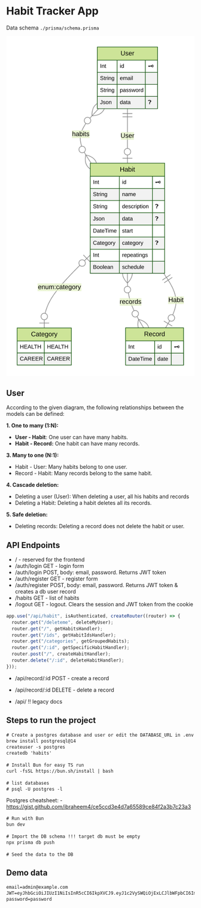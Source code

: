 # Habit Tracker App 

Data schema `./prisma/schema.prisma`

![dbschema.svg](dbschema.svg)

## User

According to the given diagram, the following relationships between the models can be defined:

**1. One to many (1:N):**

- **User - Habit**: One user can have many habits.
- **Habit - Record:** One habit can have many records.

**3. Many to one (N:1):**

- Habit - User: Many habits belong to one user.
- Record - Habit: Many records belong to the same habit.

**4. Cascade deletion:**

- Deleting a user (User): When deleting a user, all his habits and records
- Deleting a Habit: Deleting a habit deletes all its records.

**5. Safe deletion:**

- Deleting records: Deleting a record does not delete the habit or user.

## API Endpoints

- / - reserved for the frontend   
- /auth/login GET - login form
- /auth/login POST, body: email, password. Returns JWT token
- /auth/register GET - register form
- /auth/register POST, body: email, password. Returns JWT token & creates a db user record
- /habits GET - list of habits
- /logout GET - logout. Clears the session and JWT token from the cookie


```typescript
app.use("/api/habit", isAuthenticated, createRouter((router) => {
  router.get("/deleteme", deleteMyUser);
  router.get("/", getHabitsHandler);
  router.get("/ids", getHabitIdsHandler);
  router.get("/categories", getGroupedHabits);
  router.get("/:id", getSpecificHabitHandler);
  router.post("/", createHabitHandler);
  router.delete("/:id", deleteHabitHandler);
}));
```

- /api/record/:id POST - create a record
- /api/record/:id DELETE - delete a record

- /api/ !! legacy docs

## Steps to run the project

```shell
# Create a postgres database and user or edit the DATABASE_URL in .env
brew install postgresql@14
createuser -s postgres
createdb 'habits'

# Install Bun for easy TS run
curl -fsSL https://bun.sh/install | bash

# list databases
# psql -U postgres -l
```
Postgres cheatsheet: - https://gist.github.com/ibraheem4/ce5ccd3e4d7a65589ce84f2a3b7c23a3

```shell
# Run with Bun
bun dev

# Import the DB schema !!! target db must be empty
npx prisma db push

# Seed the data to the DB
```

## Demo data

```dotenv
email=admin@example.com
JWT=eyJhbGciOiJIUzI1NiIsInR5cCI6IkpXVCJ9.eyJ1c2VySWQiOjExLCJlbWFpbCI6ImFkbWluQGV4YW1wbGUuY29tIiwiaWF0IjoxNzE4MzgyODU4LCJleHAiOjIzMjMxODI4NTh9.kRaB2snNYDndWq27oim7hRR5yEUJDFiC2vqgcgKz5J8
password=password
```
